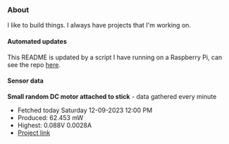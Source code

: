 ### About
I like to build things. I always have projects that I'm working on.

#### Automated updates
This README is updated by a script I have running on a Raspberry Pi, can see the repo [here](https://github.com/jdc-cunningham/raspi-git-repo-updater).

#### Sensor data


**Small random DC motor attached to stick** - data gathered every minute
- Fetched today Saturday 12-09-2023 12:00 PM
- Produced: 62.453 mW
- Highest: 0.088V 0.0028A
- [Project link](https://github.com/jdc-cunningham/turbine-raspi)
